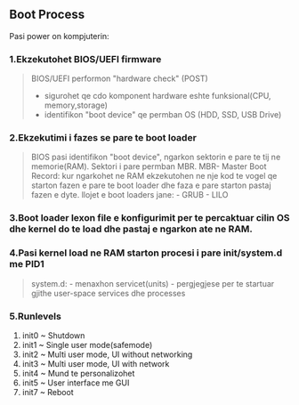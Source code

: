 ## Boot Process

Pasi power on kompjuterin:

### 1.Ekzekutohet BIOS/UEFI firmware 
> BIOS/UEFI performon "hardware check" (POST)
> - sigurohet qe cdo komponent hardware eshte funksional(CPU, memory,storage) 
> - identifikon "boot device" qe permban OS (HDD, SSD, USB Drive) 

### 2.Ekzekutimi i fazes se pare te boot loader

> BIOS pasi identifikon "boot device", ngarkon sektorin e pare te tij ne memorie(RAM). Sektori i pare permban MBR. 
> MBR- Master Boot Record: kur ngarkohet ne RAM ekzekutohen ne nje kod te vogel qe starton fazen e pare te boot loader dhe faza e pare starton pastaj fazen e dyte. 
> llojet e boot loaders jane: 
>                           - GRUB 
>                           - LILO

### 3.Boot loader lexon file e konfigurimit per te percaktuar cilin OS dhe kernel do te load dhe pastaj e ngarkon ate ne RAM. 

### 4.Pasi kernel load ne RAM starton procesi i pare init/system.d me PID1

> system.d:
>         - menaxhon servicet(units)
>         - pergjegjese per te startuar gjithe user-space services dhe processes 

### 5.Runlevels
1. init0 ~ Shutdown
2. init1 ~ Single user mode(safemode)
3. init2 ~ Multi user mode, UI without networking 
4. init3 ~ Multi user mode, UI with network
5. init4 ~ Mund te personalizohet
6. init5 ~ User interface me GUI
7. init7 ~ Reboot 